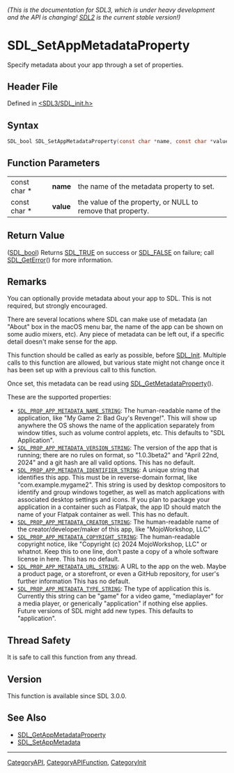 ###### (This is the documentation for SDL3, which is under heavy development and the API is changing! [SDL2](https://wiki.libsdl.org/SDL2/) is the current stable version!)
# SDL_SetAppMetadataProperty

Specify metadata about your app through a set of properties.

## Header File

Defined in [<SDL3/SDL_init.h>](https://github.com/libsdl-org/SDL/blob/main/include/SDL3/SDL_init.h)

## Syntax

```c
SDL_bool SDL_SetAppMetadataProperty(const char *name, const char *value);
```

## Function Parameters

|              |           |                                                             |
| ------------ | --------- | ----------------------------------------------------------- |
| const char * | **name**  | the name of the metadata property to set.                   |
| const char * | **value** | the value of the property, or NULL to remove that property. |

## Return Value

([SDL_bool](SDL_bool)) Returns [SDL_TRUE](SDL_TRUE) on success or
[SDL_FALSE](SDL_FALSE) on failure; call [SDL_GetError](SDL_GetError)() for
more information.

## Remarks

You can optionally provide metadata about your app to SDL. This is not
required, but strongly encouraged.

There are several locations where SDL can make use of metadata (an "About"
box in the macOS menu bar, the name of the app can be shown on some audio
mixers, etc). Any piece of metadata can be left out, if a specific detail
doesn't make sense for the app.

This function should be called as early as possible, before
[SDL_Init](SDL_Init). Multiple calls to this function are allowed, but
various state might not change once it has been set up with a previous call
to this function.

Once set, this metadata can be read using
[SDL_GetMetadataProperty](SDL_GetMetadataProperty)().

These are the supported properties:

- [`SDL_PROP_APP_METADATA_NAME_STRING`](SDL_PROP_APP_METADATA_NAME_STRING):
  The human-readable name of the application, like "My Game 2: Bad Guy's
  Revenge!". This will show up anywhere the OS shows the name of the
  application separately from window titles, such as volume control
  applets, etc. This defaults to "SDL Application".
- [`SDL_PROP_APP_METADATA_VERSION_STRING`](SDL_PROP_APP_METADATA_VERSION_STRING):
  The version of the app that is running; there are no rules on format, so
  "1.0.3beta2" and "April 22nd, 2024" and a git hash are all valid options.
  This has no default.
- [`SDL_PROP_APP_METADATA_IDENTIFIER_STRING`](SDL_PROP_APP_METADATA_IDENTIFIER_STRING):
  A unique string that identifies this app. This must be in reverse-domain
  format, like "com.example.mygame2". This string is used by desktop
  compositors to identify and group windows together, as well as match
  applications with associated desktop settings and icons. If you plan to
  package your application in a container such as Flatpak, the app ID
  should match the name of your Flatpak container as well. This has no
  default.
- [`SDL_PROP_APP_METADATA_CREATOR_STRING`](SDL_PROP_APP_METADATA_CREATOR_STRING):
  The human-readable name of the creator/developer/maker of this app, like
  "MojoWorkshop, LLC"
- [`SDL_PROP_APP_METADATA_COPYRIGHT_STRING`](SDL_PROP_APP_METADATA_COPYRIGHT_STRING):
  The human-readable copyright notice, like "Copyright (c) 2024
  MojoWorkshop, LLC" or whatnot. Keep this to one line, don't paste a copy
  of a whole software license in here. This has no default.
- [`SDL_PROP_APP_METADATA_URL_STRING`](SDL_PROP_APP_METADATA_URL_STRING): A
  URL to the app on the web. Maybe a product page, or a storefront, or even
  a GitHub repository, for user's further information This has no default.
- [`SDL_PROP_APP_METADATA_TYPE_STRING`](SDL_PROP_APP_METADATA_TYPE_STRING):
  The type of application this is. Currently this string can be "game" for
  a video game, "mediaplayer" for a media player, or generically
  "application" if nothing else applies. Future versions of SDL might add
  new types. This defaults to "application".

## Thread Safety

It is safe to call this function from any thread.

## Version

This function is available since SDL 3.0.0.

## See Also

- [SDL_GetAppMetadataProperty](SDL_GetAppMetadataProperty)
- [SDL_SetAppMetadata](SDL_SetAppMetadata)

----
[CategoryAPI](CategoryAPI), [CategoryAPIFunction](CategoryAPIFunction), [CategoryInit](CategoryInit)

